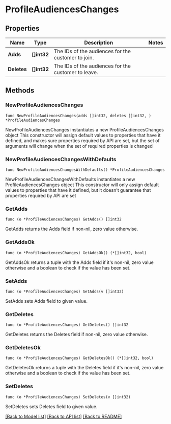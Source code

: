 # ProfileAudiencesChanges

## Properties

Name | Type | Description | Notes
------------ | ------------- | ------------- | -------------
**Adds** | **[]int32** | The IDs of the audiences for the customer to join. | 
**Deletes** | **[]int32** | The IDs of the audiences for the customer to leave. | 

## Methods

### NewProfileAudiencesChanges

`func NewProfileAudiencesChanges(adds []int32, deletes []int32, ) *ProfileAudiencesChanges`

NewProfileAudiencesChanges instantiates a new ProfileAudiencesChanges object
This constructor will assign default values to properties that have it defined,
and makes sure properties required by API are set, but the set of arguments
will change when the set of required properties is changed

### NewProfileAudiencesChangesWithDefaults

`func NewProfileAudiencesChangesWithDefaults() *ProfileAudiencesChanges`

NewProfileAudiencesChangesWithDefaults instantiates a new ProfileAudiencesChanges object
This constructor will only assign default values to properties that have it defined,
but it doesn't guarantee that properties required by API are set

### GetAdds

`func (o *ProfileAudiencesChanges) GetAdds() []int32`

GetAdds returns the Adds field if non-nil, zero value otherwise.

### GetAddsOk

`func (o *ProfileAudiencesChanges) GetAddsOk() (*[]int32, bool)`

GetAddsOk returns a tuple with the Adds field if it's non-nil, zero value otherwise
and a boolean to check if the value has been set.

### SetAdds

`func (o *ProfileAudiencesChanges) SetAdds(v []int32)`

SetAdds sets Adds field to given value.


### GetDeletes

`func (o *ProfileAudiencesChanges) GetDeletes() []int32`

GetDeletes returns the Deletes field if non-nil, zero value otherwise.

### GetDeletesOk

`func (o *ProfileAudiencesChanges) GetDeletesOk() (*[]int32, bool)`

GetDeletesOk returns a tuple with the Deletes field if it's non-nil, zero value otherwise
and a boolean to check if the value has been set.

### SetDeletes

`func (o *ProfileAudiencesChanges) SetDeletes(v []int32)`

SetDeletes sets Deletes field to given value.



[[Back to Model list]](../README.md#documentation-for-models) [[Back to API list]](../README.md#documentation-for-api-endpoints) [[Back to README]](../README.md)


